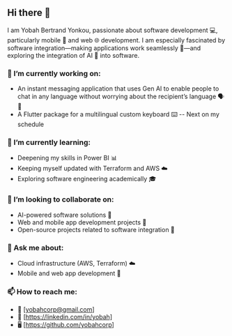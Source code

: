 <!--
**yobahcorp/yobahcorp** is a ✨ _special_ ✨ repository because its `README.md` (this file) appears on your GitHub profile.

Here are some ideas to get you started:

- 🔭 I’m currently working on ...
- 🌱 I’m currently learning ...
- 👯 I’m looking to collaborate on ...
- 🤔 I’m looking for help with ...
- 💬 Ask me about ...
- 📫 How to reach me: ...
- 😄 Pronouns: ...
- ⚡ Fun fact: ...
-->

## Hi there 👋

I am Yobah Bertrand Yonkou, passionate about software development 💻, particularly mobile 📱 and web 🌐 development. I am especially fascinated by software integration—making applications work seamlessly 🔗—and exploring the integration of AI 🤖 into software.

### 🔭 I’m currently working on:  
- An instant messaging application that uses Gen AI to enable people to chat in any language without worrying about the recipient’s language 🗣️🤖
- A Flutter package for a multilingual custom keyboard ⌨️ -- Next on my schedule

### 🌱 I’m currently learning:  
- Deepening my skills in Power BI 📊  
- Keeping myself updated with Terraform and AWS ☁️  
- Exploring software engineering academically 🎓 

### 👯 I’m looking to collaborate on:  
- AI-powered software solutions 🤖  
- Web and mobile app development projects 📱  
- Open-source projects related to software integration 🔄  

### 💬 Ask me about:    
- Cloud infrastructure (AWS, Terraform) ☁️  
- Mobile and web app development 📲  

### 📫 How to reach me:  
- 📩 [yobahcorp@gmail.com]  
- 🔗 [https://linkedin.com/in/yobah]  
- 🖥️ [https://github.com/yobahcorp]  
